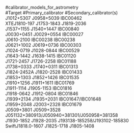 #calibrator_models_for_astrometry  
#Target #Primary_calibrator #Secondary_calibrator(s)  
J1012+5307 J0958+5039 IBC00462  
XTEJ1810-197 J1753-1843 J1819-2036  
J1537+1155 J1540+1447 IBC00840  
J0030+0451 J0029+0554 IBC00027  
J0610-2100 IBC00238 IBC00238  
J0621+1002 J0619+0736 IBC00303  
J1024-0719 J1028-0844 IBC00529  
J1643-1442 J1638-1415 IBC01120  
J1721-2457 J1726-2258 IBC01188  
J1738+0333 J1740+0311 IBC01313  
J1824-2452A J1820-2528 IBC01433  
J1853+1303 J1852+1426 IBC01535  
J1910+1256 J1911+1611 IBC01769  
J1911-1114 J1905-1153 IBC01816  
J1918-0642 J1912-0804 IBC01846  
J1939+2134 J1935+2031 IBC01647/IBC01648  
J1959+2048 J2003+2328 IBC01679  
J0509+3801 J0509+3528 J051132+380913/J050940+381301/J050958+381358  
J1930-1852 J1928-2035 J193138-185258/J193102-185830  
SwiftJ1818.0-1607 J1825-1718 J1805-1408  
